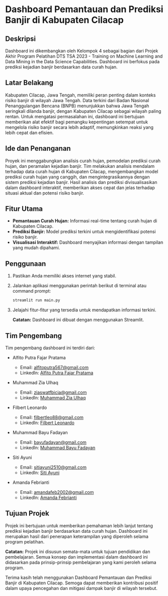# Dashboard Pemantauan dan Prediksi Banjir di Kabupaten Cilacap

## Deskripsi

Dashboard ini dikembangkan oleh Kelompok 4 sebagai bagian dari Projek Akhir Program Pelatihan DTS TSA 2023 - Training on Machine Learning and Data Mining in the Data Science Capabilities. Dashboard ini berfokus pada prediksi kejadian banjir berdasarkan data curah hujan.

## Latar Belakang

Kabupaten Cilacap, Jawa Tengah, memiliki peran penting dalam konteks risiko banjir di wilayah Jawa Tengah. Data terkini dari Badan Nasional Penanggulangan Bencana (BNPB) menunjukkan bahwa Jawa Tengah seringkali dilanda banjir, dengan Kabupaten Cilacap sebagai wilayah paling rentan. Untuk mengatasi permasalahan ini, dashboard ini bertujuan memberikan alat efektif bagi pemangku kepentingan setempat untuk mengelola risiko banjir secara lebih adaptif, memungkinkan reaksi yang lebih cepat dan efisien.

## Ide dan Penanganan

Proyek ini menggabungkan analisis curah hujan, pemodelan prediksi curah hujan, dan peramalan kejadian banjir. Tim melakukan analisis mendalam terhadap data curah hujan di Kabupaten Cilacap, mengembangkan model prediksi curah hujan yang canggih, dan mengintegrasikannya dengan sistem prediksi kejadian banjir. Hasil analisis dan prediksi divisualisasikan dalam dashboard interaktif, memberikan akses cepat dan jelas terhadap situasi aktual dan potensi risiko banjir.

## Fitur Utama

- **Pemantauan Curah Hujan:** Informasi real-time tentang curah hujan di Kabupaten Cilacap.
- **Prediksi Banjir:** Model prediksi terkini untuk mengidentifikasi potensi risiko banjir.
- **Visualisasi Interaktif:** Dashboard menyajikan informasi dengan tampilan yang mudah dipahami.

## Penggunaan

1. Pastikan Anda memiliki akses internet yang stabil.
2. Jalankan aplikasi menggunakan perintah berikut di terminal atau command prompt:
   ```bash
   streamlit run main.py
   ```
3. Jelajahi fitur-fitur yang tersedia untuk mendapatkan informasi terkini.
   
   **Catatan:** Dashboard ini dibuat dengan menggunakan Streamlit.

## Tim Pengembang

Tim pengembang dashboard ini terdiri dari:

- Alfito Putra Fajar Pratama

  - Email: [alfitoputra567@gmail.com](mailto:alfitoputra567@gmail.com)
  - LinkedIn: [Alfito Putra Fajar Pratama](https://www.linkedin.com/in/alfitoptr/)

- Muhammad Zia Ulhaq

  - Email: [ziaswatfbicia@gmail.com](mailto:ziaswatfbicia@gmail.com)
  - LinkedIn: [Muhammad Zia Ulhaq](http://www.linkedin.com/in/muhammad-zia-ulhaq-025230206)

- Filbert Leonardo

  - Email: [filbertleo88@gmail.com](mailto:filbertleo88@gmail.com)
  - LinkedIn: [Filbert Leonardo](https://www.linkedin.com/in/filbert-leonardo/)

- Muhammad Bayu Fadayan

  - Email: [bayufadayan@gmail.com](mailto:bayufadayan@gmail.com)
  - LinkedIn: [Muhammad Bayu Fadayan](https://www.linkedin.com/in/muhamad-bayu-fadayan)

- Siti Ayuni

  - Email: [sitiayuni2510@gmail.com](mailto:sitiayuni2510@gmail.com)
  - LinkedIn: [Siti Ayuni](https://www.linkedin.com/in/sitiayuni25/)

- Amanda Febrianti
  - Email: [amandafeb2002@gmail.com](mailto:amandafeb2002@gmail.com)
  - LinkedIn: [Amanda Febrianti](https://www.linkedin.com/in/amanda-febrianti/)

## Tujuan Projek

Projek ini bertujuan untuk memberikan pemahaman lebih lanjut tentang prediksi kejadian banjir berdasarkan data curah hujan. Dashboard ini merupakan hasil dari penerapan keterampilan yang diperoleh selama program pelatihan.

**Catatan:** Projek ini disusun semata-mata untuk tujuan pendidikan dan pembelajaran. Semua konsep dan implementasi dalam dashboard ini didasarkan pada prinsip-prinsip pembelajaran yang kami peroleh selama program.

Terima kasih telah menggunakan Dashboard Pemantauan dan Prediksi Banjir di Kabupaten Cilacap. Semoga dapat memberikan kontribusi positif dalam upaya pencegahan dan mitigasi dampak banjir di wilayah tersebut.
